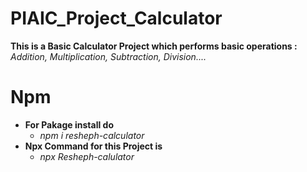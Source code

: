 # **PIAIC_Project_Calculator**
**This is a Basic Calculator Project which performs basic operations :** *Addition, Multiplication, Subtraction, Division....*

# **Npm** 
* **For Pakage install do**
  * *npm i resheph-calculator*
* **Npx Command for this Project is**
  * *npx Resheph-calulator*

